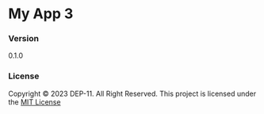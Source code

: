 # My App 3


### Version
0.1.0

### License
Copyright &copy; 2023 DEP-11. All Right Reserved.
This project is licensed under the [MIT License](License.txt)